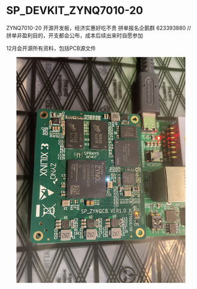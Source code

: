 # SP_DEVKIT_ZYNQ7010-20
ZYNQ7010-20 开源开发板，经济实惠好吃不贵
拼单报名企鹅群  623393880
//拼单非盈利目的，开支都会公布，成本后续出来时自愿参加

12月会开源所有资料，包括PCB源文件
<div align=center><img src=".\image\pcb_debug.jpeg" height = "600" alt="brd" />
